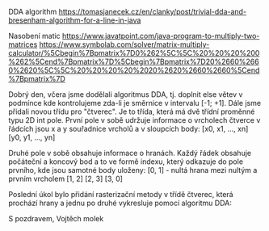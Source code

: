 DDA algorithm
https://tomasjanecek.cz/en/clanky/post/trivial-dda-and-bresenham-algorithm-for-a-line-in-java

Nasobení matic
https://www.javatpoint.com/java-program-to-multiply-two-matrices
https://www.symbolab.com/solver/matrix-multiply-calculator/%5Cbegin%7Bpmatrix%7D0%262%5C%5C%20%20%20%200%262%5Cend%7Bpmatrix%7D%5Cbegin%7Bpmatrix%7D20%2660%2660%2620%5C%5C%20%20%20%20%2020%2620%2660%2660%5Cend%7Bpmatrix%7D


Dobrý den,
včera jsme dodělali algoritmus DDA, tj. doplnit else větev v podmínce
kde kontrolujeme zda-li je směrnice v intervalu [-1; +1].
Dále jsme přidali novou třídu pro "čtverec". Je to třída, která má dvě
třídní proměnné typu 2D int pole. První pole v sobě udržuje
informace o vrcholech čtverce v řádcích jsou x a y souřadnice vrcholů a
v sloupcích body:
[x0, x1, ..., xn]
[y0, y1, ..., yn]

Druhé pole v sobě obsahuje informace o hranách. Každý řádek obsahuje
počáteční a koncový bod a to ve formě indexu, který odkazuje do
pole prvního, kde jsou samotné body uloženy:
[0, 1] - nultá hrana mezi nultým a prvním vrcholem
[1, 2]
[2, 3]
[3, 0]

Poslední úkol bylo přidání rasterizační metody v třídě čtverec, která
prochází hrany a jednu po druhé vykresluje pomocí algoritmu DDA:

S pozdravem,
Vojtěch molek